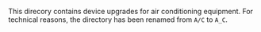 This direcory contains device upgrades for air conditioning equipment.
For technical reasons, the directory has been renamed from `A/C` to `A_C`.

